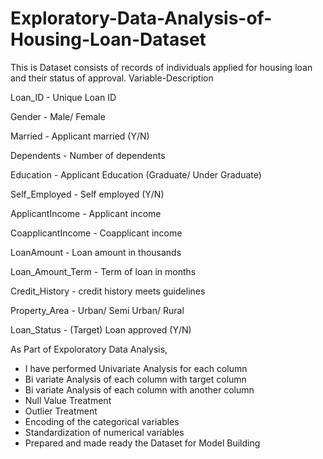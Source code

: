 # Exploratory-Data-Analysis-of-Housing-Loan-Dataset

This is Dataset consists of records of individuals applied for housing loan and their status of approval. 
Variable-Description

Loan_ID             -   Unique Loan ID

Gender              -   Male/ Female

Married             -   Applicant married (Y/N)

Dependents          -   Number of dependents

Education           -   Applicant Education (Graduate/ Under Graduate)

Self_Employed       -   Self employed (Y/N)

ApplicantIncome     -   Applicant income

CoapplicantIncome   -   Coapplicant income

LoanAmount          -   Loan amount in thousands

Loan_Amount_Term    -   Term of loan in months

Credit_History      -   credit history meets guidelines

Property_Area       -   Urban/ Semi Urban/ Rural

Loan_Status         -   (Target) Loan approved (Y/N)

As Part of Expoloratory Data Analysis, 

- I have performed Univariate Analysis for each column
- Bi variate Analysis of each column with target column
- Bi variate Analysis of each column with another column
- Null Value Treatment
- Outlier Treatment
- Encoding of the categorical variables
- Standardization of numerical variables
- Prepared and made ready the Dataset for Model Building
